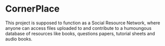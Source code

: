 # CornerPlace
This project is supposed to function as a Social Resource Network, where anyone can access files uploaded to and contribute to a humoungous database of resources like books, questions papers, tutorial sheets and audio books.
